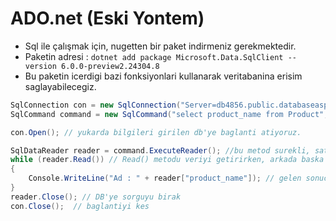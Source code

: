 # ADO.net (Eski Yontem)

- Sql ile çalışmak için, nugetten bir paket indirmeniz gerekmektedir.
- Paketin adresi : `dotnet add package Microsoft.Data.SqlClient --version 6.0.0-preview2.24304.8`
- Bu paketin icerdigi bazi fonksiyonlari kullanarak veritabanina erisim saglayabilecegiz.

```C#
SqlConnection con = new SqlConnection("Server=db4856.public.databaseasp.net; Database=db4856; User Id=db4856; Password=Ni4!7@wA-E2r; Encrypt=True; TrustServerCertificate=True; MultipleActiveResultSets=True;"); //Connection Stringi dogru birsekilde alip buraya ekliyoruz.
SqlCommand command = new SqlCommand("select product_name from Product", con); // SQL'e bir komut gondermek icin select komutunu bir degiskene tanimladik. Yukaridaki 'con' degiskenini kullanarak select komutunu gonderecek

con.Open(); // yukarda bilgileri girilen db'ye baglanti atiyoruz.

SqlDataReader reader = command.ExecuteReader(); //bu metod surekli, satir satir veri getirecek. 
while (reader.Read()) // Read() metodu veriyi getirirken, arkada baska veri kaldi mi bilgisini de true ve ya false olarak getirir. Son veri geldiginde false doner. ve dongu biter.
{
    Console.WriteLine("Ad : " + reader["product_name"]); // gelen sonucu ekrana yazdirdik. Select Sorgusunda product_name yazdik o yuzden burda da ayni isim olmak zorunda
}
reader.Close(); // DB'ye sorguyu birak
con.Close();  // baglantiyi kes
```
